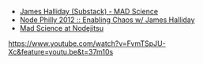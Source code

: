 - [James Halliday (Substack) - MAD Science](https://www.youtube.com/watch?v=9nOs4rpFxqQ)
- [Node Philly 2012 :: Enabling Chaos w/ James Halliday](https://www.youtube.com/watch?v=ZI2whsVNAz4)
- [Mad Science at Nodejitsu](http://blog.nodejitsu.com/mad-science-at-nodejitsu/)

https://www.youtube.com/watch?v=FvmTSpJU-Xc&feature=youtu.be&t=37m10s